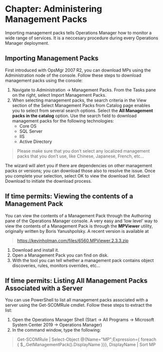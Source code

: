 # Chapter: Administering Management Packs
Importing management packs tells Operations Manager how to monitor a wide range of services. It is a neccesary procedure during every Operations Manager deployment.

## Importing Management Packs
First introduced with OpsMgr 2007 R2, you can download MPs using the Administration node of the console. Follow these steps to download management packs using the console:
1. Navigate to Administration -> Management Packs. From the Tasks pane on the right, select Import Management Packs.
2. When selecting management packs, the search criteria in the View section of the Select Management Packs from Catalog page enables you to select from several search options. Select the **All Management packs in the catalog** option. Use the search field to download management packs for the following technologies:
    - Core OS
    - SQL Server
    - IIS
    - Active Directory
> Please make sure that you don’t select any localized management packs that you don’t use, like Chinese, Japanese, French, etc…

The wizard will alert you if there are dependencies on other management packs or versions; you can download those also to resolve the issue. Once you complete your selection, select OK to view the download list. Select Download to initiate the download process.

## If time permits: Viewing the contents of a Management Pack
You can view the contents of a Management Pack through the Authoring pane of the Operations Manager console. A very easy and ‘low level’ way to view the contents of a Management Pack is through the **MPViewer** utility, originally written by Boris Yanushpolsky. A recent version is available at
> https://kevinholman.com/files/6560.MPViewer.2.3.3.zip
1. Download and install it.
2. Open a Management Pack you can find on disk.
3. With the tool you can tell whether a management pack contains object discoveries, rules, monitors overrides, etc…

## If time permits: Listing All Management Packs Associated with a Server
You can use PowerShell to list all management packs associated with a server using the Get-SCOMRule cmdlet. Follow these steps to extract the list:
1. Open the Operations Manager Shell (Start -> All Programs -> Microsoft System Center 2019 -> Operations Manager)
2. In the command window, type the following:
> Get-SCOMRule | Select-Object @{Name="MP";Expression={ foreach { $_.GetManagementPack().DisplayName }}}, DisplayName | Sort MP
